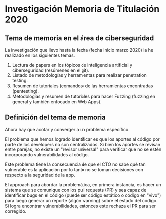 # Investigación Memoria de Titulación 2020

## Tema de memoria en el área de ciberseguridad

La investigación que llevo hasta la fecha (fecha inicio marzo 2020) la he realizado en los siguientes temas.

1. Lectura de papers en los tópicos de inteligencia artificial y ciberseguridad (resúmenes en el git).
2. Listado de metodologías y herramientas para realizar penetration testing.
3. Resumen de tutoriales (comandos) de las herramientas encontradas (pentesting).
4. Metodologías y resumen de tutoriales para hacer Fuzzing (fuzzing en general y también enfocado en Web Apps).

## Definición del tema de memoria
Ahora hay que acotar y converger a un problema específico.

El problema que hemos logrado identificar es que los aportes al código por parte de los developers no son centralizados. Si bien los aportes se revisan entre parejas, no existe un "revisor universal" para verificar que no se estén incorporando vulnerabilidades al código.

Este problema tiene la consecuencia de que el CTO no sabe qué tan vulnerable es la aplicación por lo tanto no se toman decisiones con respecto a la seguridad de la app.

El approach para abordar la problemática, en primera instancia, es hacer un sistema que se comunique con los pull requests (PR) y sea capaz de identificar bugs en el código (puede ser código estático o código en "vivo") para luego generar un reporte (algún warning) sobre el estado del código. Si logra encontrar vulnerabilidades, entonces este rechaza el PR para ser corregido.
